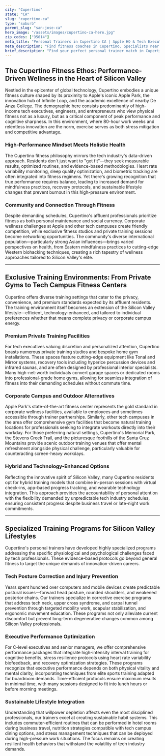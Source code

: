 ```yaml
---
city: "Cupertino"
state: "CA"
slug: "cupertino-ca"
type: "suburb"
parent_slug: "san-jose-ca"
hero_image: "/assets/images/cupertino-ca-hero.jpg"
zip_codes: ["95014"]
meta_title: "Personal Trainers in Cupertino CA | Apple HQ & Tech Executive Fitness"
meta_description: "Find fitness coaches in Cupertino. Specialists near Apple Park, focusing on postural correction, stress management, and executive performance."
brief_description: "Find your perfect personal trainer match in Cupertino, CA. Our elite service connects Silicon Valley tech executives, entrepreneurs, and busy professionals with certified trainers who understand the unique demands of high-stress, innovation-driven careers. We specialize in creating time-efficient workout routines that combat sedentary tech lifestyles, reduce stress, and optimize performance. Whether you prefer private home gym sessions, corporate campus workouts, or outdoor training at local parks, we match you with experts in executive fitness, postural correction, and sustainable health strategies. Achieve peak physical and mental performance with a trainer tailored to your affluent Silicon Valley lifestyle."
---
```

## The Cupertino Fitness Ethos: Performance-Driven Wellness in the Heart of Silicon Valley

Nestled in the epicenter of global technology, Cupertino embodies a unique fitness culture shaped by its proximity to Apple's iconic Apple Park, the innovation hub of Infinite Loop, and the academic excellence of nearby De Anza College. The demographic here consists predominantly of high-income tech executives, engineers, and entrepreneurs who view physical fitness not as a luxury, but as a critical component of peak performance and cognitive sharpness. In this environment, where 80-hour work weeks and relentless innovation are the norm, exercise serves as both stress mitigation and competitive advantage.

### High-Performance Mindset Meets Holistic Health

The Cupertino fitness philosophy mirrors the tech industry's data-driven approach. Residents don't just want to "get fit"—they seek measurable results, optimized routines, and evidence-based methodologies. Heart rate variability monitoring, sleep quality optimization, and biometric tracking are often integrated into fitness regimens. Yet there's growing recognition that true performance requires balance, leading to increased demand for mindfulness practices, recovery protocols, and sustainable lifestyle changes that prevent burnout in this high-pressure environment.

### Community and Connection Through Fitness

Despite demanding schedules, Cupertino's affluent professionals prioritize fitness as both personal maintenance and social currency. Corporate wellness challenges at Apple and other tech campuses create friendly competition, while exclusive fitness studios and private training sessions become networking opportunities. The community's diverse international population—particularly strong Asian influences—brings varied perspectives on health, from Eastern mindfulness practices to cutting-edge Western biohacking techniques, creating a rich tapestry of wellness approaches tailored to Silicon Valley's elite.

---

## Exclusive Training Environments: From Private Gyms to Tech Campus Fitness Centers

Cupertino offers diverse training settings that cater to the privacy, convenience, and premium standards expected by its affluent residents. The training environment itself becomes an extension of the Silicon Valley lifestyle—efficient, technology-enhanced, and tailored to individual preferences whether that means complete privacy or corporate campus energy.

### Premium Private Training Facilities

For tech executives valuing discretion and personalized attention, Cupertino boasts numerous private training studios and bespoke home gym installations. These spaces feature cutting-edge equipment like Tonal and Mirror systems, recovery tools including hyperice percussion devices and infrared saunas, and are often designed by professional interior specialists. Many high-net-worth individuals convert garage spaces or dedicated rooms into professional-grade home gyms, allowing for seamless integration of fitness into their demanding schedules without commute time.

### Corporate Campus and Outdoor Alternatives

Apple Park's state-of-the-art fitness center represents the gold standard in corporate wellness facilities, available to employees and sometimes accessible through trainer partnerships. Similarly, other tech campuses in the area offer comprehensive gym facilities that become natural training locations for professionals seeking to integrate workouts directly into their workday. For those preferring natural settings, Cupertino's Memorial Park, the Stevens Creek Trail, and the picturesque foothills of the Santa Cruz Mountains provide scenic outdoor training venues that offer mental refreshment alongside physical challenge, particularly valuable for counteracting screen-heavy workdays.

### Hybrid and Technology-Enhanced Options

Reflecting the innovative spirit of Silicon Valley, many Cupertino residents opt for hybrid training models that combine in-person sessions with virtual check-ins, app-based progress tracking, and wearable technology integration. This approach provides the accountability of personal attention with the flexibility demanded by unpredictable tech industry schedules, ensuring consistent progress despite business travel or late-night work commitments.

---

## Specialized Training Programs for Silicon Valley Lifestyles

Cupertino's personal trainers have developed highly specialized programs addressing the specific physiological and psychological challenges faced by tech professionals. These evidence-based protocols go beyond general fitness to target the unique demands of innovation-driven careers.

### Tech Posture Correction and Injury Prevention

Years spent hunched over computers and mobile devices create predictable postural issues—forward head posture, rounded shoulders, and weakened posterior chains. Our trainers specialize in corrective exercise programs that address tech neck, upper cross syndrome, and carpal tunnel prevention through targeted mobility work, scapular stabilization, and ergonomic movement education. These programs not only alleviate current discomfort but prevent long-term degenerative changes common among Silicon Valley professionals.

### Executive Performance Optimization

For C-level executives and senior managers, we offer comprehensive performance packages that integrate high-intensity interval training for cognitive benefits, stress resilience protocols using heart rate variability biofeedback, and recovery optimization strategies. These programs recognize that executive performance depends on both physical vitality and mental clarity, incorporating techniques from elite sports training adapted for boardroom demands. Time-efficient protocols ensure maximum results in minimal time, with many sessions designed to fit into lunch hours or before morning meetings.

### Sustainable Lifestyle Integration

Understanding that willpower depletion affects even the most disciplined professionals, our trainers excel at creating sustainable habit systems. This includes commuter-efficient routines that can be performed in hotel rooms during business travel, nutrition strategies compatible with tech campus dining options, and stress management techniques that can be deployed during high-pressure work situations. The focus remains on creating resilient health behaviors that withstand the volatility of tech industry demands.